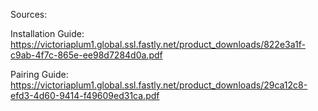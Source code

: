 Sources:


Installation Guide: https://victoriaplum1.global.ssl.fastly.net/product_downloads/822e3a1f-c9ab-4f7c-865e-ee98d7284d0a.pdf

Pairing Guide: https://victoriaplum1.global.ssl.fastly.net/product_downloads/29ca12c8-efd3-4d60-9414-f49609ed31ca.pdf

